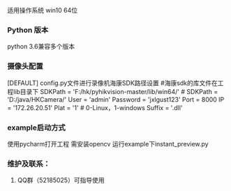 适用操作系统 win10 64位
### Python 版本
python 3.6兼容多个版本
### 摄像头配置
[DEFAULT]
config.py文件进行录像机海康SDK路径设置
    #海康sdk的库文件在工程lib目录下
    SDKPath = 'F:/hk/pyhikvision-master/lib/win64/'
    # SDKPath = 'D:/java/HKCamera/'
    User = 'admin'
    Password = 'jxlgust123'
    Port = 8000
    IP = '172.26.20.51'
    Plat = '1'  # 0-Linux，1-windows
    Suffix = '.dll'

### example启动方式
使用pycharm打开工程
需安装opencv
运行example下instant_preview.py


### 维护及联系：

1. QQ群（52185025）可指导使用



